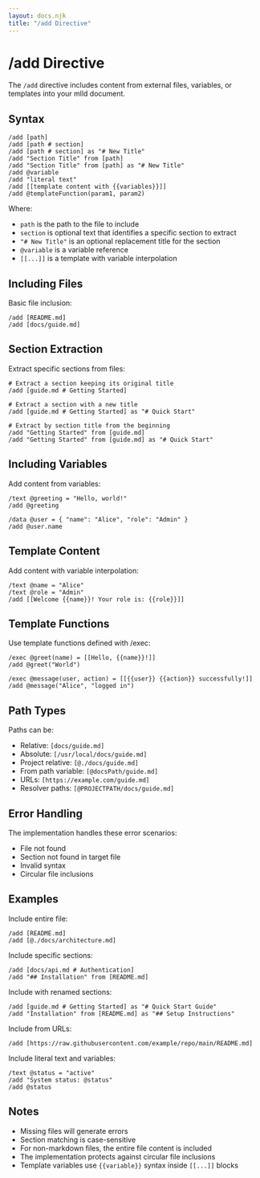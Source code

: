 ```yaml
---
layout: docs.njk
title: "/add Directive"
---
```


# /add Directive

The `/add` directive includes content from external files, variables, or templates into your mlld document.

## Syntax

```mlld
/add [path]
/add [path # section]
/add [path # section] as "# New Title"
/add "Section Title" from [path]
/add "Section Title" from [path] as "# New Title"
/add @variable
/add "literal text"
/add [[template content with {{variables}}]]
/add @templateFunction(param1, param2)
```

Where:
- `path` is the path to the file to include
- `section` is optional text that identifies a specific section to extract
- `"# New Title"` is an optional replacement title for the section
- `@variable` is a variable reference
- `[[...]]` is a template with variable interpolation

## Including Files

Basic file inclusion:
```mlld
/add [README.md]
/add [docs/guide.md]
```

## Section Extraction

Extract specific sections from files:

```mlld
# Extract a section keeping its original title
/add [guide.md # Getting Started]

# Extract a section with a new title
/add [guide.md # Getting Started] as "# Quick Start"

# Extract by section title from the beginning
/add "Getting Started" from [guide.md]
/add "Getting Started" from [guide.md] as "# Quick Start"
```

## Including Variables

Add content from variables:

```mlld
/text @greeting = "Hello, world!"
/add @greeting

/data @user = { "name": "Alice", "role": "Admin" }
/add @user.name
```

## Template Content

Add content with variable interpolation:

```mlld
/text @name = "Alice"
/text @role = "Admin"
/add [[Welcome {{name}}! Your role is: {{role}}]]
```

## Template Functions

Use template functions defined with /exec:

```mlld
/exec @greet(name) = [[Hello, {{name}}!]]
/add @greet("World")

/exec @message(user, action) = [[{{user}} {{action}} successfully!]]
/add @message("Alice", "logged in")
```

## Path Types

Paths can be:
- Relative: `[docs/guide.md]`
- Absolute: `[/usr/local/docs/guide.md]`
- Project relative: `[@./docs/guide.md]`
- From path variable: `[@docsPath/guide.md]`
- URLs: `[https://example.com/guide.md]`
- Resolver paths: `[@PROJECTPATH/docs/guide.md]`

## Error Handling

The implementation handles these error scenarios:
- File not found
- Section not found in target file
- Invalid syntax
- Circular file inclusions

## Examples

Include entire file:
```mlld
/add [README.md]
/add [@./docs/architecture.md]
```

Include specific sections:
```mlld
/add [docs/api.md # Authentication]
/add "## Installation" from [README.md]
```

Include with renamed sections:
```mlld
/add [guide.md # Getting Started] as "# Quick Start Guide"
/add "Installation" from [README.md] as "## Setup Instructions"
```

Include from URLs:
```mlld
/add [https://raw.githubusercontent.com/example/repo/main/README.md]
```

Include literal text and variables:
```mlld
/text @status = "active"
/add "System status: @status"
/add @status
```

## Notes

- Missing files will generate errors
- Section matching is case-sensitive
- For non-markdown files, the entire file content is included
- The implementation protects against circular file inclusions
- Template variables use `{{variable}}` syntax inside `[[...]]` blocks